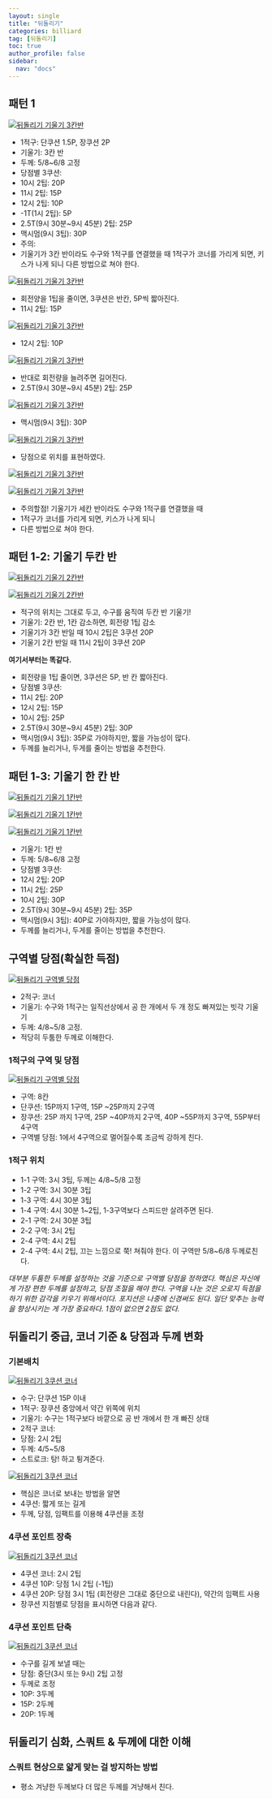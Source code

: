 ```yaml
---
layout: single
title: "뒤돌리기"
categories: billiard
tag: [뒤돌리기] 
toc: true
author_profile: false
sidebar:
  nav: "docs"
---
```


## 패턴 1
[![뒤돌리기 기울기 3칸반](/images/뒤돌리기_기울기_3칸반1.png)](/images/뒤돌리기_기울기_3칸반1.png)
- 1적구: 단쿠션 1.5P, 장쿠션 2P
- 기울기: 3칸 반
- 두께: 5/8~6/8 고정
- 당점별 3쿠션: 
- 10시 2팁: 20P
- 11시 2팁: 15P
- 12시 2팁: 10P
- -1T(1시 2팁): 5P
- 2.5T(9시 30분~9시 45분) 2팁: 25P
- 맥시멈(9시 3팁): 30P
- 주의:
- 기울기가 3칸 반이라도 수구와 1적구를 연결했을 때 1적구가 코너를 가리게 되면, 키스가 나게 되니 다른 방법으로 쳐야 한다.

[![뒤돌리기 기울기 3칸반](/images/뒤돌리기_기울기_3칸반2.png)](/images/뒤돌리기_기울기_3칸반2.png)
- 회전양을 1팁을 줄이면, 3쿠션은 반칸, 5P씩 짧아진다.
- 11시 2팁: 15P

[![뒤돌리기 기울기 3칸반](/images/뒤돌리기_기울기_3칸반3.png)](/images/뒤돌리기_기울기_3칸반3.png)
- 12시 2팁: 10P

[![뒤돌리기 기울기 3칸반](/images/뒤돌리기_기울기_3칸반4.png)](/images/뒤돌리기_기울기_3칸반4.png)
- 반대로 회전량을 늘려주면 길어진다.
- 2.5T(9시 30분~9시 45분) 2팁: 25P

[![뒤돌리기 기울기 3칸반](/images/뒤돌리기_기울기_3칸반5.png)](/images/뒤돌리기_기울기_3칸반5.png)
- 맥시멈(9시 3팁): 30P

[![뒤돌리기 기울기 3칸반](/images/뒤돌리기_기울기_3칸반6.png)](/images/뒤돌리기_기울기_3칸반6.png)
- 당점으로 위치를 표현하였다.

[![뒤돌리기 기울기 3칸반](/images/뒤돌리기_기울기_3칸반_주의1.png)](/images/뒤돌리기_기울기_3칸반_주의1.png)

[![뒤돌리기 기울기 3칸반](/images/뒤돌리기_기울기_3칸반_주의2.png)](/images/뒤돌리기_기울기_3칸반_주의2.png)
- 주의할점! 기울기가 세칸 반이라도 수구와 1적구를 연결했을 때
- 1적구가 코너를 가리게 되면, 키스가 나게 되니 
- 다른 방법으로 쳐야 한다.

## 패턴 1-2: 기울기 두칸 반
[![뒤돌리기 기울기 2칸반](/images/뒤돌리기_기울기_2칸반1.png)](/images/뒤돌리기_기울기_2칸반1.png)

[![뒤돌리기 기울기 2칸반](/images/뒤돌리기_기울기_2칸반2.png)](/images/뒤돌리기_기울기_2칸반2.png)
- 적구의 위치는 그대로 두고, 수구를 움직여 두칸 반 기울기!
- 기울기: 2칸 반, 1칸 감소하면, 회전량 1팁 감소
- 기울기가 3칸 반일 때 10시 2팁은 3쿠션 20P
- 기울기 2칸 반일 때 11시 2팁이 3쿠션 20P

**여기서부터는 똑같다.**
- 회전량을 1팁 줄이면, 3쿠션은 5P, 반 칸 짧아진다.
- 당점별 3쿠션: 
- 11시 2팁: 20P
- 12시 2팁: 15P
- 10시 2팁: 25P
- 2.5T(9시 30분~9시 45분) 2팁: 30P
- 맥시멈(9시 3팁): 35P로 가야하지만, 짧을 가능성이 많다.
- 두께를 늘리거나, 두게를 줄이는 방법을 추천한다.

## 패턴 1-3: 기울기 한 칸 반
[![뒤돌리기 기울기 1칸반](/images/뒤돌리기_기울기_1칸반1.png)](/images/뒤돌리기_기울기_1칸반1.png)

[![뒤돌리기 기울기 1칸반](/images/뒤돌리기_기울기_1칸반2.png)](/images/뒤돌리기_기울기_1칸반2.png)

[![뒤돌리기 기울기 1칸반](/images/뒤돌리기_기울기_1칸반3.png)](/images/뒤돌리기_기울기_1칸반3.png)
- 기울기: 1칸 반
- 두께: 5/8~6/8 고정
- 당점별 3쿠션: 
- 12시 2팁: 20P
- 11시 2팁: 25P
- 10시 2팁: 30P
- 2.5T(9시 30분~9시 45분) 2팁: 35P
- 맥시멈(9시 3팁): 40P로 가야하지만, 짧을 가능성이 많다.
- 두께를 늘리거나, 두게를 줄이는 방법을 추천한다.

## 구역별 당점(확실한 득점)
[![뒤돌리기 구역별 당점](/images/뒤돌리기_구역별당점1.png)](/images/뒤돌리기_구역별당점1.png)
- 2적구: 코너
- 기울기: 수구와 1적구는 일직선상에서 공 한 개에서 두 개 정도 빠져있는 빗각 기울기
- 두께: 4/8~5/8 고정.
- 적당히 두툼한 두께로 이해한다.

### 1적구의 구역 및 당점
[![뒤돌리기 구역별 당점](/images/뒤돌리기_구역별당점2.png)](/images/뒤돌리기_구역별당점2.png)
- 구역: 8칸
- 단쿠션: 15P까지 1구역, 15P ~25P까지 2구역
- 장쿠션: 25P 까지 1구역, 25P ~40P까지 2구역, 40P ~55P까지 3구역, 55P부터 4구역
- 구역별 당점: 1에서 4구역으로 멀어질수록 조금씩 강하게 친다.

### 1적구 위치

- 1-1 구역: 3시 3팁, 두께는 4/8~5/8 고정
- 1-2 구역: 3시 30분 3팁
- 1-3 구역: 4시 30분 3팁
- 1-4 구역: 4시 30분 1~2팁, 1-3구역보다 스피드만 살려주면 된다.
- 2-1 구역: 2시 30분 3팁
- 2-2 구역: 3시 2팁
- 2-4 구역: 4시 2팁
- 2-4 구역: 4시 2팁, 끄는 느낌으로 쭉! 쳐줘야 한다. 이 구역만 5/8~6/8 두께로친다.

*대부분 두툼한 두께를 설정하는 것을 기준으로 구역별 당점을 정하였다. 핵심은 자신에게 가장 편한 두께를 설정하고, 당점 조절을 해야 한다. 구역을 나눈 것은 오로지 득점을 하기 위한 감각을 키우기 위해서이다. 포지션은 나중에 신경써도 된다. 일단 맞추는 능력을 향상시키는 게 가장 중요하다. 1점이 없으면 2점도 없다.*

## 뒤돌리기 중급, 코너 기준 & 당점과 두께 변화

### 기본배치
[![뒤돌리기 3쿠션 코너](/images/뒤돌리기_3쿠션코너1.png)](/images/뒤돌리기_3쿠션코너1.png)
- 수구: 단쿠션 15P 이내
- 1적구: 장쿠션 중앙에서 약간 위쪽에 위치
- 기울기: 수구는 1적구보다 바깥으로 공 반 개에서 한 개 빠진 상태
- 2적구 코너:
- 당점: 2시 2팁
- 두께: 4/5~5/8
- 스트로크: 탕! 하고 튕겨준다.

[![뒤돌리기 3쿠션 코너](/images/뒤돌리기_3쿠션코너2.png)](/images/뒤돌리기_3쿠션코너2.png)
- 핵심은 코너로 보내는 방법을 알면 
- 4쿠션: 짧게 또는 길게
- 두께, 당점, 임팩트를 이용해 4쿠션을 조정

### 4쿠션 포인트 장축
[![뒤돌리기 3쿠션 코너](/images/뒤돌리기_3쿠션코너3.png)](/images/뒤돌리기_3쿠션코너3.png)
- 4쿠션 코너: 2시 2팁
- 4쿠션 10P: 당점 1시 2팁 (-1팁)
- 4쿠션 20P: 당점 3시 1팁 (회전량은 그대로 중단으로 내린다), 약간의 임팩트 사용
- 장쿠션 지점별로 당점을 표시하면 다음과 같다.

### 4쿠션 포인트 단축
[![뒤돌리기 3쿠션 코너](/images/뒤돌리기_3쿠션코너4.png)](/images/뒤돌리기_3쿠션코너4.png)
- 수구를 길게 보낼 때는
- 당점: 중단(3시 또는 9시) 2팁 고정
- 두께로 조정
- 10P: 3두께
- 15P: 2두께
- 20P: 1두께

## 뒤돌리기 심화, 스쿼트 & 두께에 대한 이해

### 스쿼트 현상으로 얇게 맞는 걸 방지하는 방법

- 평소 겨냥한 두께보다 더 많은 두께를 겨냥해서 친다.
